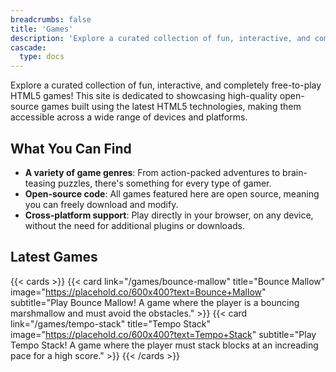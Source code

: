 ```yaml
---
breadcrumbs: false
title: 'Games'
description: 'Explore a curated collection of fun, interactive, and completely free-to-play HTML5 games!'
cascade:
  type: docs
---
```


Explore a curated collection of fun, interactive, and completely free-to-play HTML5 games! This site is dedicated to showcasing high-quality open-source games built using the latest HTML5 technologies, making them accessible across a wide range of devices and platforms. 

## What You Can Find
- **A variety of game genres**: From action-packed adventures to brain-teasing puzzles, there's something for every type of gamer.
- **Open-source code**: All games featured here are open source, meaning you can freely download and modify.
- **Cross-platform support**: Play directly in your browser, on any device, without the need for additional plugins or downloads.

## Latest Games

{{< cards >}}
  {{< card link="/games/bounce-mallow" title="Bounce Mallow" image="https://placehold.co/600x400?text=Bounce+Mallow" subtitle="Play Bounce Mallow! A game where the player is a bouncing marshmallow and must avoid the obstacles." >}}
  {{< card link="/games/tempo-stack" title="Tempo Stack" image="https://placehold.co/600x400?text=Tempo+Stack" subtitle="Play Tempo Stack! A game where the player must stack blocks at an increading pace for a high score." >}}
{{< /cards >}}

